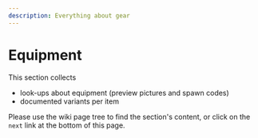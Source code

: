 ```yaml
---
description: Everything about gear
---
```


# Equipment

This section collects&#x20;

* look-ups about equipment (preview pictures and spawn codes)
* documented variants per item

Please use the wiki page tree to find the section's content, or click on the `next` link at the bottom of this page.

